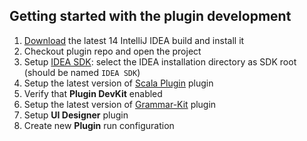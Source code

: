 
## Getting started with the plugin development
1. [Download](http://www.jetbrains.com/idea/download/) the latest 14 IntelliJ IDEA build and install it
1. Checkout plugin repo and open the project
1. Setup [IDEA SDK](http://confluence.jetbrains.net/display/IDEADEV/Getting+Started+with+Plugin+Development#GettingStartedwithPluginDevelopment-anchor2):
select the IDEA installation directory as SDK root (should be named ```IDEA SDK```)
1. Setup the latest version of [Scala Plugin](https://github.com/JetBrains/intellij-scala) plugin
1. Verify that **Plugin DevKit** enabled
1. Setup the latest version of [Grammar-Kit](https://github.com/JetBrains/Grammar-Kit) plugin
1. Setup **UI Designer** plugin
1. Create new **Plugin** run configuration
